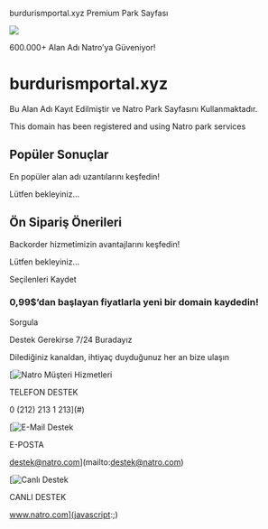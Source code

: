  

burdurismportal.xyz Premium Park Sayfası



![](/images/global/natro-white-logo.png)

600.000+ Alan Adı Natro’ya Güveniyor!

burdurismportal.xyz
===================

Bu Alan Adı Kayıt Edilmiştir ve Natro Park Sayfasını Kullanmaktadır.

This domain has been registered and using Natro park services

Popüler Sonuçlar
----------------

En popüler alan adı uzantılarını keşfedin!

Lütfen bekleyiniz...

Ön Sipariş Önerileri
--------------------

 Backorder hizmetimizin avantajlarını keşfedin!

Lütfen bekleyiniz...

Seçilenleri Kaydet

### 0,99$’dan başlayan fiyatlarla yeni bir domain kaydedin!

Sorgula

Destek Gerekirse 7/24 Buradayız

Dilediğiniz kanaldan, ihtiyaç duyduğunuz her an bize ulaşın

[![Natro Müşteri Hizmetleri](https://cdn.natrocdn.com/Resourcefiles/v1/images/default/icon-customer_services.png)

TELEFON DESTEK

0 (212) 213 1 213](#)

[![E-Mail Destek](https://cdn.natrocdn.com/Resourcefiles/v1/images/default/icon-email.png)

E-POSTA

destek@natro.com](mailto:destek@natro.com)

[![Canlı Destek](https://cdn.natrocdn.com/Resourcefiles/v1/images/default/icon-live_support.png)

CANLI DESTEK

www.natro.com](javascript:;)